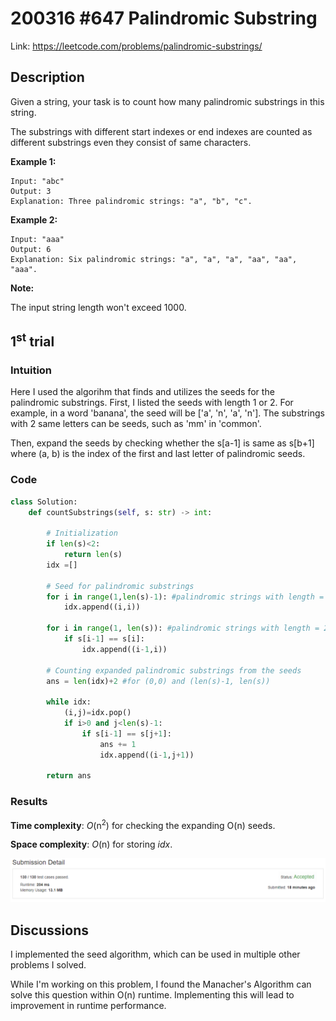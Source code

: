 # 200316 #647 Palindromic Substring
Link: https://leetcode.com/problems/palindromic-substrings/

## Description
Given a string, your task is to count how many palindromic substrings in this string.

The substrings with different start indexes or end indexes are counted as different substrings even they consist of same characters.

**Example 1:**

    Input: "abc"
    Output: 3
    Explanation: Three palindromic strings: "a", "b", "c".

**Example 2:**

    Input: "aaa"
    Output: 6
    Explanation: Six palindromic strings: "a", "a", "a", "aa", "aa", "aaa".
 

**Note:**

The input string length won't exceed 1000.

## 1<sup>st</sup> trial

### Intuition
Here I used the algorihm that finds and utilizes the seeds for the palindromic substrings. First, I listed the seeds with length 1 or 2. For example, in a word 'banana', the seed will be ['a', 'n', 'a', 'n']. The substrings with 2 same letters can be seeds, such as 
'mm' in 'common'.

Then, expand the seeds by checking whether the s[a-1] is same as s[b+1] where (a, b) is the index of the first and last letter of palindromic seeds.

### Code
```python
class Solution:
    def countSubstrings(self, s: str) -> int:
        
        # Initialization
        if len(s)<2:
            return len(s)
        idx =[]
        
        # Seed for palindromic substrings
        for i in range(1,len(s)-1): #palindromic strings with length = 1
            idx.append((i,i))
        
        for i in range(1, len(s)): #palindromic strings with length = 2
            if s[i-1] == s[i]:
                idx.append((i-1,i))
        
        # Counting expanded palindromic substrings from the seeds
        ans = len(idx)+2 #for (0,0) and (len(s)-1, len(s))
        
        while idx:
            (i,j)=idx.pop()
            if i>0 and j<len(s)-1:
                if s[i-1] == s[j+1]:
                    ans += 1
                    idx.append((i-1,j+1))
        
        return ans
```

### Results
**Time complexity**: *O*(n<sup>2</sup>) for checking the expanding O(n) seeds. 

**Space complexity**: *O*(n) for storing *idx*.

![1st trial](https://github.com/minyookim/DailyCoding/blob/master/200316%20%23647%20Palindromic%20Substrings/1st%20trial.PNG)

## Discussions
I implemented the seed algorithm, which can be used in multiple other problems I solved.

While I'm working on this problem, I found the Manacher's Algorithm can solve this question within O(n) runtime. Implementing this will lead to improvement in runtime performance.
